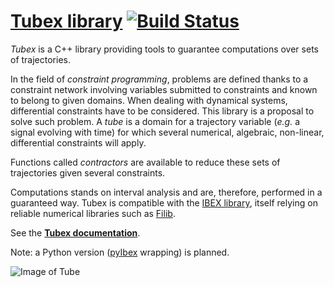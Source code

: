 # [Tubex library](http://simon-rohou.fr/research/tubex-lib) [![Build Status](https://travis-ci.org/SimonRohou/tube-lib.svg)](https://travis-ci.org/SimonRohou/tube-lib)

*Tubex* is a C++ library providing tools to guarantee computations over sets of trajectories. 

In the field of *constraint programming*, problems are defined thanks to a constraint network involving variables submitted to constraints and known to belong to given domains. When dealing with dynamical systems, differential constraints have to be considered.
This library is a proposal to solve such problem. A *tube* is a domain for a trajectory variable (*e.g.* a signal evolving with time) for which several numerical, algebraic, non-linear, differential constraints will apply.

Functions called *contractors* are available to reduce these sets of trajectories given several constraints.

Computations stands on interval analysis and are, therefore, performed in a guaranteed way.
Tubex is compatible with the [IBEX library](http://www.ibex-lib.org), itself relying on reliable numerical libraries such as [Filib](http://www2.math.uni-wuppertal.de/~xsc/software/filib.html).

See the **[Tubex documentation](http://simon-rohou.fr/research/tubex-lib)**.

Note: a Python version ([pyIbex](http://www.ensta-bretagne.fr/desrochers/pyibex) wrapping) is planned.


![Image of Tube](http://rawgit.com/SimonRohou/tubex-lib/master/doc/img/tube_slices.png)
